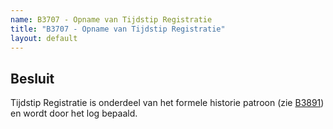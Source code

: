 ```yaml
---
name: B3707 - Opname van Tijdstip Registratie
title: "B3707 - Opname van Tijdstip Registratie"
layout: default
---
```

## Besluit
Tijdstip Registratie is onderdeel van het formele historie patroon (zie [B3891](./3891.md)) en wordt door het log bepaald.
